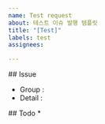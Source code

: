 ```yaml
---
name: Test request
about: 테스트 이슈 발행 템플릿
title: "[Test]"
labels: test
assignees: 

---
```


## Issue

* Group :
* Detail :

## Todo
* 